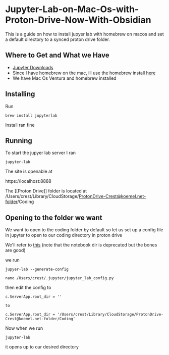 # Jupyter-Lab-on-Mac-Os-with-Proton-Drive-Now-With-Obsidian
This is a guide on how to install jupyer lab with homebrew on macos and set a default directory to a synced proton drive folder.


## Where to Get and What we Have
- [Jupyter Downloads]( https://jupyter.org/install)
- Since I have homebrew on the mac, ill use the homebrew install [here](https://formulae.brew.sh/formula/jupyterlab#default)
- We have Mac Os Ventura and homebrew installed


## Installing

Run 
```
brew install jupyterlab

```

Install ran fine

## Running

To start the jupyer lab server I ran 

```
jupyter-lab
```

The site is openable at 

https://localhost:8888

The [[Proton Drive]] folder is located at /Users/crest/Library/CloudStorage/ProtonDrive-Crest@koemel.net-folder/Coding

## Opening to the folder we want
We want to open to the coding folder by default so let us set up a config file in jupyter to open to our coding directory in proton drive

We'll refer to [this](https://www.roelpeters.be/how-to-change-the-jupyter-notebook-default-directory/) (note that the notebook dir is deprecated but the bones are good)

we run 

```
jupyer-lab --generate-config

nano /Users/crest/.jupyter/jupyter_lab_config.py
```


then edit the config to

```
c.ServerApp.root_dir = ''

to

c.ServerApp.root_dir = '/Users/crest/Library/CloudStorage/ProtonDrive-Crest@koemel.net-folder/Coding'
```

Now when we run 

```
jupyter-lab
```

it opens up to our desired directory
